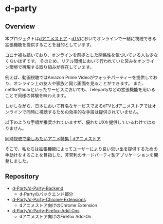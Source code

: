# d-party

## Overview

本プロジェクトは[dアニメストア](https://anime.dmkt-sp.jp/animestore/)・[dTV](https://video.dmkt-sp.jp/)においてオンラインで一緒に視聴できる拡張機能を提供することを目的としています。

コロナ禍も続いており、オンラインを前提とした関係性を気づいている人も少なくないはずです。
そのため、リアル環境において行われていた営みをオンライン環境で再現する取り組みが存在しています。

例えば、動画視聴ではAmazon Prime Videoがウォッチパーティーを提供しており、オンライン上の友人や家族と同じ画面を見ることができます。
また、netflixやhuluといったサービスにおいても、Telepartyなどの拡張機能を用いることで同様の体験を味わえます。

しかしながら、日本において有名なサービスであるdTVとdアニメストアではオンラインで同時に視聴するための効率的な手段は提供されていません。

以下のような手順が推奨されていますが、優れたUXを提供しているわけではありません。

[同時視聴で楽しみたいアニメ特集 | dアニメストア](https://anime.dmkt-sp.jp/animestore/CP/CP00001106)

そこで、私たちは拡張機能によってユーザーにより良い思い出を提供するための手助けをすることを目指した、非営利のサードパーティ製アプリケーションを開発しました。

## Repository

- [d-Party/d-Party-Backend](https://github.com/d-Party/d-Party-Backend)
   - d-Partyのバックエンド部分
-  [d-Party/d-Party-Chrome-Extensions](https://github.com/d-Party/d-Party-Chrome-Extensions)
   -  dアニメストア向けのChrome Extension
- [d-Party/d-Party-Firefox-Add-Ons](https://github.com/d-Party/d-Party-Firefox-Add-Ons)
   -  dアニメストア向けのFirefox Add-On
